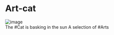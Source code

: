 # Art-cat
![image](https://github.com/localhost-four/Art-cat/assets/119116574/fc99e772-39dc-4e3f-9de1-86d6168d6503)
<br>
The #Cat is basking in the sun A selection of #Arts
